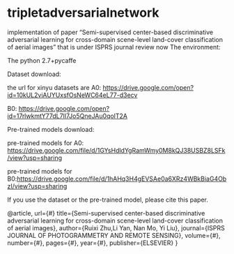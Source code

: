 # tripletadversarialnetwork
implementation of paper “Semi-supervised center-based discriminative adversarial learning for cross-domain scene-level land-cover classification of aerial images” that is under ISPRS journal review now
The environment:

The python 2.7+pycaffe

Dataset download:

the url for xinyu datasets are A0: https://drive.google.com/open?id=10kUL2viAUYUxsfOsNeWC64eL77-d3ecv

B0: https://drive.google.com/open?id=17rlwkmtY77dL7lI7Jo5QneJAu0qolT2A

Pre-trained models download:

pre-trained models for A0: https://drive.google.com/file/d/1GYsHdldYgRamWmy0M8kQJ38USBZ8LSFk/view?usp=sharing

pre-trained models for B0:https://drive.google.com/file/d/1hAHq3H4gEVSAe0a6XRz4WBkBiaG4ObzI/view?usp=sharing

If you use the dataset or the pre-trained model, please cite this paper.

@article, url={#}
title={Semi-supervised center-based discriminative adversarial learning for cross-domain scene-level land-cover classification of aerial images},
	author={Ruixi Zhu,Li Yan, Nan Mo, Yi Liu},
	journal={ISPRS JOURNAL OF PHOTOGRAMMETRY AND REMOTE SENSING},
	volume={#},
	number={#},
	pages={#},
	year={#},
	publisher={ELSEVIER}
} 
